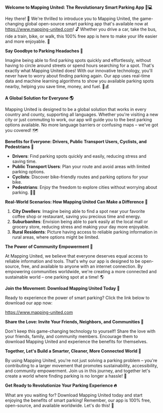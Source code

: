 **Welcome to Mapping United: The Revolutionary Smart Parking App 🚗💻**

Hey there! 👋 We're thrilled to introduce you to Mapping United, the game-changing global open-source smart parking app that's available now at https://www.mapping-united.com! 🔓 Whether you drive a car, take the bus, ride a train, bike, or walk, this 100% free app is here to make your life easier and more enjoyable. 🌟

**Say Goodbye to Parking Headaches 🚫**

Imagine being able to find parking spots quickly and effortlessly, without having to circle around streets or spend hours searching for a spot. That's exactly what Mapping United does! With our innovative technology, you'll never have to worry about finding parking again. Our app uses real-time data and machine learning algorithms to show you available parking spots nearby, helping you save time, money, and fuel. 🚗💰

**A Global Solution for Everyone 🌎**

Mapping United is designed to be a global solution that works in every country and county, supporting all languages. Whether you're visiting a new city or just commuting to work, our app will guide you to the best parking options available. No more language barriers or confusing maps – we've got you covered! 🗺️

**Benefits for Everyone: Drivers, Public Transport Users, Cyclists, and Pedestrians 👥**

* **Drivers**: Find parking spots quickly and easily, reducing stress and saving time.
* **Public Transport Users**: Plan your route and avoid areas with limited parking options.
* **Cyclists**: Discover bike-friendly routes and parking options for your bike.
* **Pedestrians**: Enjoy the freedom to explore cities without worrying about parking. 🚶‍♀️

**Real-World Scenarios: How Mapping United Can Make a Difference 💪**

1. **City Dwellers**: Imagine being able to find a spot near your favorite coffee shop or restaurant, saving you precious time and energy.
2. **Suburbanites**: Envision being able to park easily at the local mall or grocery store, reducing stress and making your day more enjoyable.
3. **Rural Residents**: Picture having access to reliable parking information in rural areas, where options might be limited.

**The Power of Community Empowerment 🌟**

At Mapping United, we believe that everyone deserves equal access to reliable information and tools. That's why our app is designed to be open-source, free, and available to anyone with an internet connection. By empowering communities worldwide, we're creating a more connected and sustainable world – one parking spot at a time! 🌎

**Join the Movement: Download Mapping United Today 📲**

Ready to experience the power of smart parking? Click the link below to download our app now:

https://www.mapping-united.com

**Share the Love: Invite Your Friends, Neighbors, and Communities 🤝**

Don't keep this game-changing technology to yourself! Share the love with your friends, family, and community members. Encourage them to download Mapping United and experience the benefits for themselves.

**Together, Let's Build a Smarter, Cleaner, More Connected World 🌟**

By using Mapping United, you're not just solving a parking problem – you're contributing to a larger movement that promotes sustainability, accessibility, and community empowerment. Join us in this journey, and together let's create a world where finding parking is no longer a hassle! 🚀

**Get Ready to Revolutionize Your Parking Experience 🔥**

What are you waiting for? Download Mapping United today and start enjoying the benefits of smart parking! Remember, our app is 100% free, open-source, and available worldwide. Let's do this! 💪